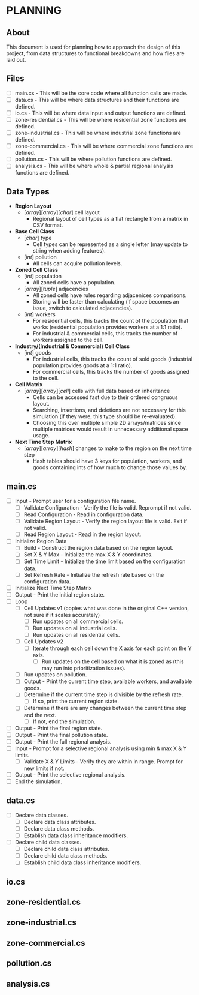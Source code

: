 
# PLANNING

## About
This document is used for planning how to approach the design of this project, from data structures to functional breakdowns and how files are laid out.

## Files
- [ ] main.cs - This will be the core code where all function calls are made.
- [ ] data.cs - This will be where data structures and their functions are defined.
- [ ] io.cs - This will be where data input and output functions are defined.
- [ ] zone-residential.cs - This will be where residential zone functions are defined.
- [ ] zone-industrial.cs - This will be where industrial zone functions are defined.
- [ ] zone-commercial.cs - This will be where commercial zone functions are defined.
- [ ] pollution.cs - This will be where pollution functions are defined.
- [ ] analysis.cs - This will be where whole & partial regional analysis functions are defined.

## Data Types
- **Region Layout**
  - \[*array*\]\[*array*\]\[*char*\] cell layout
    - Regional layout of cell types as a flat rectangle from a matrix in CSV format.
- **Base Cell Class**
  - \[*char*\] type
    - Cell types can be represented as a single letter (may update to string when adding features).
  - \[*int*\] pollution
    - All cells can acquire pollution levels.
- **Zoned Cell Class**
  - \[*int*\] population
    - All zoned cells have a population.
  - \[*array*\]\[*tuple*\] adjacencies
    - All zoned cells have rules regarding adjacenices comparisons.
    - Storing will be faster than calculating (if space becomes an issue, switch to calculated adjacencies).
  - \[*int*\] workers
    - For residential cells, this tracks the count of the population that works (residential population provides workers at a 1:1 ratio).
    - For industrial & commercial cells, this tracks the number of workers assigned to the cell.
- **Industry/(Industrial & Commercial) Cell Class**
  - \[*int*\] goods
    - For industrial cells, this tracks the count of sold goods (industrial population provides goods at a 1:1 ratio).
    - For commercial cells, this tracks the number of goods assigned to the cell.
- **Cell Matrix**
  - \[*array*\]\[*array*\]\[*cell*\] cells with full data based on inheritance
    - Cells can be accessed fast due to their ordered congruous layout.
    - Searching, insertions, and deletions are not necessary for this simulation (if they were, this type should be re-evaluated).
    - Choosing this over multiple simple 2D arrays/matrices since multiple matrices would result in unnecessary additional space usage.
- **Next Time Step Matrix**
  - \[*array*\]\[*array*\]\[*hash*\] changes to make to the region on the next time step
    - Hash tables should have 3 keys for population, workers, and goods containing ints of how much to change those values by.

## main.cs
- [ ] Input - Prompt user for a configuration file name.
  - [ ] Validate Configuration - Verify the file is valid. Reprompt if not valid.
  - [ ] Read Configuration - Read in configuration data.
  - [ ] Validate Region Layout - Verify the region layout file is valid. Exit if not valid.
  - [ ] Read Region Layout - Read in the region layout.
- [ ] Initialize Region Data
  - [ ] Build - Construct the region data based on the region layout.
  - [ ] Set X & Y Max - Initialize the max X & Y coordinates.
  - [ ] Set Time Limit - Initialize the time limit based on the configuration data.
  - [ ] Set Refresh Rate - Initialize the refresh rate based on the configuration data.
- [ ] Initialize Next Time Step Matrix
- [ ] Output - Print the initial region state.
- [ ] Loop
  - [ ] Cell Updates v1 (copies what was done in the original C++ version, not sure if it scales accurately)
    - [ ] Run updates on all commercial cells.
    - [ ] Run updates on all industrial cells.
    - [ ] Run updates on all residential cells.
  - [ ] Cell Updates v2
    - [ ] Iterate through each cell down the X axis for each point on the Y axis.
      - [ ] Run updates on the cell based on what it is zoned as (this may run into prioritization issues).
  - [ ] Run updates on pollution.
  - [ ] Output - Print the current time step, available workers, and available goods.
  - [ ] Determine if the current time step is divisible by the refresh rate.
    - [ ] If so, print the current region state.
  - [ ] Determine if there are any changes between the current time step and the next.
    - [ ] If not, end the simulation.
- [ ] Output - Print the final region state.
- [ ] Output - Print the final pollution state.
- [ ] Output - Print the full regional analysis.
- [ ] Input - Prompt for a selective regional analysis using min & max X & Y limits.
  - [ ] Validate X & Y Limits - Verify they are within in range. Prompt for new limits if not.
- [ ] Output - Print the selective regional analysis.
- [ ] End the simulation.

## data.cs
- [ ] Declare data classes.
  - [ ] Declare data class attributes.
  - [ ] Declare data class methods.
  - [ ] Establish data class inheritance modifiers.
- [ ] Declare child data classes.
  - [ ] Declare child data class attributes.
  - [ ] Declare child data class methods.
  - [ ] Establish child data class inheritance modifiers.

## io.cs

## zone-residential.cs

## zone-industrial.cs

## zone-commercial.cs

## pollution.cs

## analysis.cs

